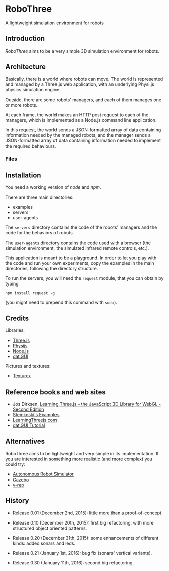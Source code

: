 # RoboThree

A lightweight simulation environment for robots

## Introduction

_RoboThree_ aims to be a very simple 3D simulation environment for robots.

## Architecture

Basically, there is a world where robots can move. The world is represented
and managed by a Three.js web application, with an underlying Physi.js 
physics simulation engine.

Outside, there are some robots' managers, and each of them manages one or more
robots.

At each frame, the world makes an HTTP post request to each of the managers, 
which is implemented as a Node.js command line application.

In this request, the world sends a JSON-formatted array of data containing
information needed by the managed robots, and the manager sends a 
JSON-formatted array of data containing information needed to implement
the required behaviours.

### Files

## Installation

You need a working version of *node* and *npm*.

There are three main directories:

* examples
* servers
* user-agents

The `servers` directory contains the code of the robots' managers and the code for the behaviors of robots.

The `user-agents` directory contains the code used with a browser (the simulation environment, the simulated infrared remote controls, etc.).

This application is meant to be a playground. In order to let you play with the code and run your own experiments, copy the examples in the main directories,
following the directory structure.

To run the servers, you will need the `request` module, that you can obtain by typing

    npm install request -g

(you might need to prepend this command with `sudo`).

## Credits

Libraries:

* [Three.js](http://threejs.org/)
* [Physijs](http://chandlerprall.github.io/Physijs/)
* [Node.js](https://nodejs.org/en/)
* [dat.GUI](https://code.google.com/p/dat-gui/)

Pictures and textures:

* [Texturex](http://www.texturex.com/)

## Reference books and web sites

* Jos Dirksen, [Learning Three.js – the JavaScript 3D Library for WebGL - Second Edition](https://www.packtpub.com/web-development/learning-threejs-javascript-3d-library-webgl-second-edition)
* [Stemkoski's Examples](http://stemkoski.github.io/Three.js/)
* [LearningThreejs.com](http://learningthreejs.com/)
* [dat.GUI Tutorial](http://workshop.chromeexperiments.com/examples/gui/#1--Basic-Usage)

## Alternatives

RoboThree aims to be lightweight and very simple in its implementation. If you are interested in something
more realistic (and more complex) you could try:

* [Autonomous Robot Simulator](http://sourceforge.net/projects/arsproject/)
* [Gazebo](http://gazebosim.org/)
* [v-rep](http://www.coppeliarobotics.com/downloads.html)

## History

* Release 0.01 (December 2nd, 2015): little more than a proof-of-concept.

* Release 0.10 (December 20th, 2015): first big refactoring, with more structured object oriented patterns.

* Release 0.20 (December 31th, 2015): some enhancements of different kinds: added sonars and leds.

* Release 0.21 (January 1st, 2016): bug fix (sonars' vertical variants).

* Release 0.30 (January 11th, 2016): second big refactoring.


